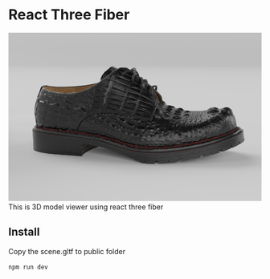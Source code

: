# React Three Fiber
![Header](public/704_01-.webp "Header")
This is 3D model viewer using react three fiber

## Install
Copy the scene.gltf to public folder

```Start development server
npm run dev
